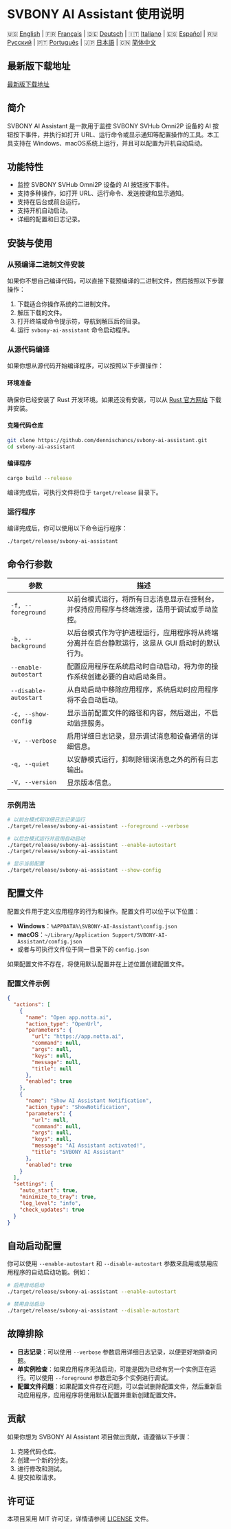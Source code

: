 # SVBONY AI Assistant 使用说明

🇺🇸 [English](https://github.com/dennischancs/svbony-ai-assistant/blob/main/README.md) | 🇫🇷 [Français](https://github.com/dennischancs/svbony-ai-assistant/blob/main/README-FR.md) | 🇩🇪 [Deutsch](https://github.com/dennischancs/svbony-ai-assistant/blob/main/README-DE.md) | 🇮🇹 [Italiano](https://github.com/dennischancs/svbony-ai-assistant/blob/main/README-IT.md) | 🇪🇸 [Español](https://github.com/dennischancs/svbony-ai-assistant/blob/main/README-ES.md) | 🇷🇺 [Русский](https://github.com/dennischancs/svbony-ai-assistant/blob/main/README-RU.md) | 🇵🇹 [Português](https://github.com/dennischancs/svbony-ai-assistant/blob/main/README-PT.md) | 🇯🇵 [日本語](https://github.com/dennischancs/svbony-ai-assistant/blob/main/README-JP.md) | 🇨🇳 [简体中文](https://github.com/dennischancs/svbony-ai-assistant/blob/main/README-CN.md)

## 最新版下载地址
[最新版下载地址](https://github.com/dennischancs/svbony-ai-assistant/releases/latest)

## 简介
SVBONY AI Assistant 是一款用于监控 SVBONY SVHub Omni2P 设备的 AI 按钮按下事件，并执行如打开 URL、运行命令或显示通知等配置操作的工具。本工具支持在 Windows、macOS系统上运行，并且可以配置为开机自动启动。

## 功能特性
- 监控 SVBONY SVHub Omni2P 设备的 AI 按钮按下事件。
- 支持多种操作，如打开 URL、运行命令、发送按键和显示通知。
- 支持在后台或前台运行。
- 支持开机自动启动。
- 详细的配置和日志记录。

## 安装与使用

### 从预编译二进制文件安装
如果你不想自己编译代码，可以直接下载预编译的二进制文件，然后按照以下步骤操作：
1. 下载适合你操作系统的二进制文件。
2. 解压下载的文件。
3. 打开终端或命令提示符，导航到解压后的目录。
4. 运行 `svbony-ai-assistant` 命令启动程序。

### 从源代码编译
如果你想从源代码开始编译程序，可以按照以下步骤操作：

#### 环境准备
确保你已经安装了 Rust 开发环境。如果还没有安装，可以从 [Rust 官方网站](https://www.rust-lang.org/tools/install) 下载并安装。

#### 克隆代码仓库
```bash
git clone https://github.com/dennischancs/svbony-ai-assistant.git
cd svbony-ai-assistant
```

#### 编译程序
```bash
cargo build --release
```
编译完成后，可执行文件将位于 `target/release` 目录下。

### 运行程序
编译完成后，你可以使用以下命令运行程序：
```bash
./target/release/svbony-ai-assistant
```

## 命令行参数
| 参数 | 描述 |
| ---- | ---- |
| `-f, --foreground` | 以前台模式运行，将所有日志消息显示在控制台，并保持应用程序与终端连接，适用于调试或手动监控。 |
| `-b, --background` | 以后台模式作为守护进程运行，应用程序将从终端分离并在后台静默运行，这是从 GUI 启动时的默认行为。 |
| `--enable-autostart` | 配置应用程序在系统启动时自动启动，将为你的操作系统创建必要的自动启动条目。 |
| `--disable-autostart` | 从自动启动中移除应用程序，系统启动时应用程序将不会自动启动。 |
| `-c, --show-config` | 显示当前配置文件的路径和内容，然后退出，不启动监控服务。 |
| `-v, --verbose` | 启用详细日志记录，显示调试消息和设备通信的详细信息。 |
| `-q, --quiet` | 以安静模式运行，抑制除错误消息之外的所有日志输出。 |
| `-V, --version` | 显示版本信息。 |

### 示例用法
```bash
# 以前台模式和详细日志记录运行
./target/release/svbony-ai-assistant --foreground --verbose

# 以后台模式运行并启用自动启动
./target/release/svbony-ai-assistant --enable-autostart
./target/release/svbony-ai-assistant

# 显示当前配置
./target/release/svbony-ai-assistant --show-config
```

## 配置文件
配置文件用于定义应用程序的行为和操作。配置文件可以位于以下位置：
- **Windows**：`%APPDATA%\SVBONY-AI-Assistant\config.json`
- **macOS**：`~/Library/Application Support/SVBONY-AI-Assistant/config.json`
- 或者与可执行文件位于同一目录下的 `config.json`

如果配置文件不存在，将使用默认配置并在上述位置创建配置文件。

### 配置文件示例
```json
{
  "actions": [
    {
      "name": "Open app.notta.ai",
      "action_type": "OpenUrl",
      "parameters": {
        "url": "https://app.notta.ai",
        "command": null,
        "args": null,
        "keys": null,
        "message": null,
        "title": null
      },
      "enabled": true
    },
    {
      "name": "Show AI Assistant Notification",
      "action_type": "ShowNotification",
      "parameters": {
        "url": null,
        "command": null,
        "args": null,
        "keys": null,
        "message": "AI Assistant activated!",
        "title": "SVBONY AI Assistant"
      },
      "enabled": true
    }
  ],
  "settings": {
    "auto_start": true,
    "minimize_to_tray": true,
    "log_level": "info",
    "check_updates": true
  }
}
```

## 自动启动配置
你可以使用 `--enable-autostart` 和 `--disable-autostart` 参数来启用或禁用应用程序的自动启动功能。例如：
```bash
# 启用自动启动
./target/release/svbony-ai-assistant --enable-autostart

# 禁用自动启动
./target/release/svbony-ai-assistant --disable-autostart
```

## 故障排除
- **日志记录**：可以使用 `--verbose` 参数启用详细日志记录，以便更好地排查问题。
- **单实例检查**：如果应用程序无法启动，可能是因为已经有另一个实例正在运行。可以使用 `--foreground` 参数启动多个实例进行调试。
- **配置文件问题**：如果配置文件存在问题，可以尝试删除配置文件，然后重新启动应用程序，应用程序将使用默认配置并重新创建配置文件。

## 贡献
如果你想为 SVBONY AI Assistant 项目做出贡献，请遵循以下步骤：
1. 克隆代码仓库。
2. 创建一个新的分支。
3. 进行修改和测试。
4. 提交拉取请求。

## 许可证
本项目采用 MIT 许可证，详情请参阅 [LICENSE](LICENSE) 文件。